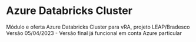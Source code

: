# Azure Databricks Cluster
Módulo e oferta Azure Databricks Cluster para vRA, projeto LEAP/Bradesco
Versão 05/04/2023 - Versão final já funcional em conta Azure particular
